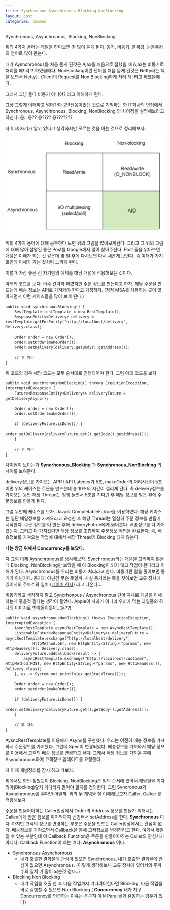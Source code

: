 ```yaml
---
title: Synchronous Asynchronous Blocking NonBlocking
layout: post
categories: common
---
```


Synchronous, Asynchronous, Blocking, NonBlocking

위의 4가지 용어는 개발을 하다보면 참 많이 듣게 된다. 
동기, 비동기, 블록킹, 논블록킹의 언어로 많이 듣는다. 

내가 Aysnchronous를 처음 듣게 된것은 Ajax를 처음으로 접했을 때 Ajax는 비동기로 처리를 해! 라고 하였을때다.
NonBlocking이란 단어를 처음 듣게 된것은 Netty라는 책을 보면서 Netty는 Client의 Request를 Non Blocking하게 처리 해! 라고 하였을때다.

그래서 그냥 둘다 비동기 아니야? 라고 이해하게 된다. 

그냥 그렇게 이해하고 넘어가다 2년전쯤이었던 것으로 기억하는 한 IT회사의 면접에서 
Synchronous, Asynchronous, Blocking, NonBlocking 의 차이점을 설명해보라고 하신다. 
음.. 응?? 응???? 응???????

자 이제 자기가 알고 있다고 생각하지만 모르는 것을 아는 것으로 정리해보자.

![asyncsyncblockingnonblocking](/assets/img/syncasyncblockingnonblocking/asyncsyncblockingnonblocking.png)

위의 4가지 용어에 대해 공부하다 보면 위의 그림을 많이보게된다. 그리고 그 위의 그림에 대해 많이 설명된 좋은 Post를 Google께서 많이 찾아주신다. Post 들을 읽다보면 개념은 이해가 되는 것 같은데 몇 일 후에 다시보면 다시 새롭게 보인다. 즉 이해가 가지 않은데 이해가 가는 것처럼 느끼게 된다.

이럴때 가장 좋은 건 자기만의 예제를 해당 개념에 적용해보는 것이다. 

아래의 코드를 보자. 아주 간략화 하였지만 주문 정보를 만든다고 하자. 해당 주문을 만드는데 배송 정보는 API로 가져와야 한다고 가정하자. (점점 MSA를 차용하는 곳이 많아지면서 이런 케이스들을 많이 보게 된다.)

```
public void synchronousBlocking() {
    RestTemplate restTemplate = new RestTemplate();
    ResponseEntity<Delivery> delivery = restTemplate.getForEntity("http://localhost/delivery", Delivery.class);

    Order order = new Order();
    order.setOrder(makeOrder());
    order.setDelivery(delivery.getBody().getAddress());

    // 후 처리
}
```

위 코드의 경우 해당 코드는 모두 순서대로 진행되어야 한다.  그럼 아래 코드를 보자

```
public void synchronousNonBlocking() throws ExecutionException, InterruptedException {
    Future<ResponseEntity<Delivery>> deliveryFuture = getDeliveryAsync();

    Order order = new Order();
    order.setOrder(makeOrder());

    if (deliveryFuture.isDone()) {
        order.setDelivery(deliveryFuture.get().getBody().getAddress());
    }

    // 후 처리
}
```

차이점이 보이는가 **Syncrhonous_Blocking** 과 **Synchronous_NonBlocking** 의 차이를 보여준다. 

delivery정보를 가져오는 API가 API Latency가 5초, makeOrder의 처리시간이 5초이면 위의 케이스는 주문을 만드는데 총 10초의 시간이 걸리게 된다. 
즉 delivery정보를 가져오는 동안 해당 Thread는 펑펑 놀면서 5초를 기다린 후 해당 정보를 받은 후에 주문정보를 만들게 된다.

그럼 두번째 케이스를 보자. Java의 CompletableFutrue를 이용하였다. 해당 케이스는 일단 배달정보를 가져오라고 요청한 후 해당 Thread는 열심히 주문 정보를 만들기 시작한다. 주문 정보를 다 만든 후에 deliveryFutrue에게 물어본다. 배송정보를 다 가져왔는지, 그리고 다 가져왔다면 해당 정보를 조합하여 주문정보 작업을 완료한다. 즉, 배송정보를 가져오는 작업에 대해서 해당 Thread가 Blocking 되지 않는다.

**나는 방금 위에서 Concurrency를 보았다.**

자 그럼 이제 Aysnchronous를 생각해보자. Synchronous라는 개념을 고려하지 않을때 Blocking, NonBlocking만 보았을 때 아 Blocking이 되지 않고 작업이 된다라고 이해가 된다. Asynchronous를 우리는 비동기 처리라고 한다. 비동기란 말을 풀어보면 동기가 아닌거다. 동기가 아닌건 무슨 뜻일까. 사실 동기라는 뜻을 찾아보면 교류 장치에 있어서의 주파수의 일치 ([네이버 한자](https://hanja.dict.naver.com/search?query=%EB%8F%99%EA%B8%B0)) 라고 나온다...

비동기라고 생각하지 말고 Syncrhonous / Asynchronous 단어 자체로 개념을 이해하는게 좋을것 같다는 생각이 들었다. Apple이 사과가 아니라 우리가 먹는 과일중의 하나의 이미지로 받아들이듯이..(웅??)

```
public void asynchronousNonBlocking() throws ExecutionException, InterruptedException {
    AsyncRestTemplate asyncRestTemplate = new AsyncRestTemplate();
    ListenableFuture<ResponseEntity<Delivery>> deliveryFuture = asyncRestTemplate.exchange("http://localhost/delivery",
            HttpMethod.GET, new HttpEntity<String>("params", new HttpHeaders()), Delivery.class);
    deliveryFuture.addCallback(result -> {
        asyncRestTemplate.exchange("http://localhost/customer", HttpMethod.POST, new HttpEntity<String>("params", new HttpHeaders()), Delivery.class);
    }, ex -> System.out.println(ex.getStackTrace()));

    Order order = new Order();
    order.setOrder(makeOrder());

    if (deliveryFuture.isDone()) {
        order.setDelivery(deliveryFuture.get().getBody().getAddress());
    }

    // 후 처리
}
```

AysncRestTemplate를 이용해서 Async를 구현했다. 우리는 여전히 배송 정보를 가져와서 주문정보를 가져왔다. 그런데 Spec이 변경되었다. 배송정보를 가져와서 해당 정보를 이용해서 고객의 배송 정보를 변경하고 싶다. 그래서 해당 정보를 가져온 후에 Asynchronous하게 고객정보 업데이트를 요청했다. 

자 이제 개념정리를 잠시 하고 가보자. 

위에서도 한번 짚었듯이 Blocking, NonBlocking은 일의 순서에 있어서 해당일을 기다려야(Blocking)할지 기다리지 말아야 할지를 정의한다. 그럼 Syncronous와 Asynchronous를 본다면 어떨까. 위의 두 개념을 잘 이해해보고자 Caller, Callee 를 적용해보자 

주문을 만들어야하는 Caller입장에서 Order의 Address 정보를 만들기 위해서는 Callee에게 받은 정보를 마지막까지 신경써서 setAddress를 한다. **Synchronous** 이다.   하지만 고객의 정보를 변경하는 부분은 주문을 만드는 Caller입장에서는 관심이 없다. 배송정보를 가져오면서 Callback을 통해 고객정보를 변경하라고 한다. 여기서 헷갈릴 수 있는 부분인데 이 Callback Function은 주문을 만들어야하는 Caller의 관심사가 아니다. Callback Function이 하는 거다. **Asynchronous** 이다.

* Synchronous Asynchornous
	* 내가 호출한 결과물에 관심이 있으면 Synchronous, 내가 호출한 결과물에 관심이 없으면 Asynchronous. (이렇게 생각해보니 교류 장치에 있어서의 주파수의 일치 가 말이 되는것 같다..)
* Blocking Non Blocking
	* 내가 작업을 호출 한 후 다음 작업까지 기다려야한다면 Blocking, 다음 작업을 바로 실행할 수 있으면 Non Blocking ( **Concurrency** 내가 자꾸 Concurrency를 언급하는 이유는 은근히 이걸 Parallel과 혼동하는 경우가 있다)